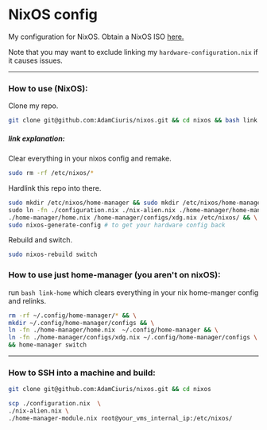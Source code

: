 <h1>NixOS config</h1>

My configuration for NixOS. Obtain a NixOS ISO [here.](https://nixos.org/manual/nixos/stable/#sec-obtaining)

Note that you may want to exclude linking my `hardware-configuration.nix` if it causes issues.

---

<h3>How to use (NixOS):</h3>

Clone my repo.

```bash
git clone git@github.com:AdamCiuris/nixos.git && cd nixos && bash link
```

<h5>link explanation:</h5>


Clear everything in your nixos config and remake.

```bash
sudo rm -rf /etc/nixos/* 
```

Hardlink this repo into there.

```bash
sudo mkdir /etc/nixos/home-manager && sudo mkdir /etc/nixos/home-manager/configs \
sudo ln -fn ./configuration.nix ./nix-alien.nix ./home-manager/home-manager-module.nix \
./home-manager/home.nix /home-manager/configs/xdg.nix /etc/nixos/ && \
sudo nixos-generate-config # to get your hardware config back
```

Rebuild and switch.

```bash
sudo nixos-rebuild switch
```

<h3>How to use just home-manager (you aren't on nixOS):</h3>

run `bash link-home` which clears everything in your nix home-manger config and relinks.

```bash
rm -rf ~/.config/home-manager/* && \
mkdir ~/.config/home-manager/configs && \
ln -fn ./home-manager/home.nix  ~/.config/home-manager && \
ln -fn ./home-manager/configs/xdg.nix ~/.config/home-manager/configs \
&& home-manager switch
```

---

<h3>How to SSH into a machine and build:</h3>



```bash
git clone git@github.com:AdamCiuris/nixos.git && cd nixos
```

```bash
scp ./configuration.nix  \
./nix-alien.nix \
./home-manager-module.nix root@your_vms_internal_ip:/etc/nixos/
```
